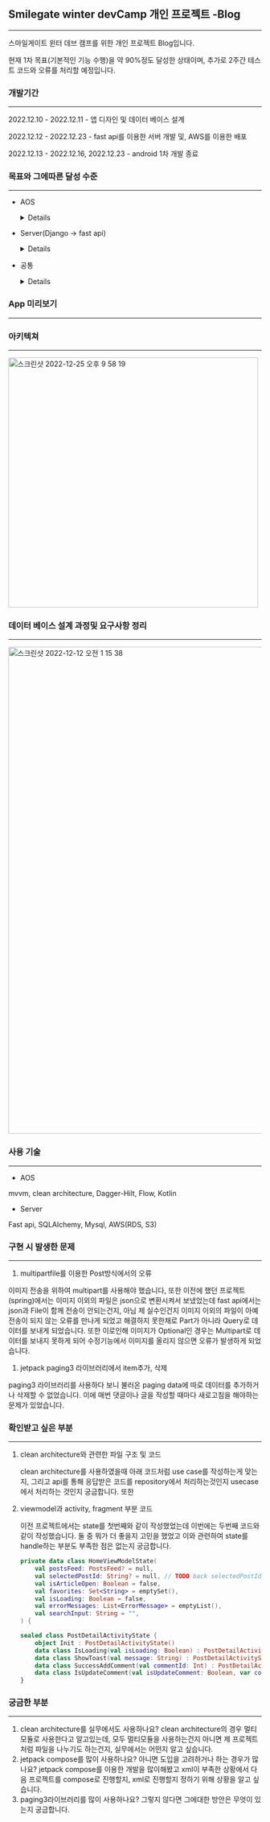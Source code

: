 ## Smilegate winter devCamp 개인 프로젝트 -Blog

---

스마일게이트 윈터 데브 캠프를 위한 개인 프로젝트 Blog입니다.

현재 1차 목표(기본적인 기능 수행)을 약 90%정도 달성한 상태이며, 추가로 2주간 테스트 코드와 오류를 처리할 예정입니다.



### 개발기간

---

2022.12.10 - 2022.12.11 - 앱 디자인 및 데이터 베이스 설계

2022.12.12 - 2022.12.23 - fast api를 이용한 서버 개발 및, AWS를 이용한 배포

2022.12.13 - 2022.12.16, 2022.12.23 - android 1차 개발 종료




### 목표와 그에따른 달성 수준

---

- AOS
 
    <details>
     <aside>
    💡 Jetpack compose를 이용하여 뷰를 짠 경험만 있고 xml을 이용한 경험 없음 → **xml을 이용하여 코드 작성완수할 것**, 코드 재사용성을 높이는 방법 찾아보고 적용해보기(커스텀뷰 개발 경험)
    
    </aside>
    
    ⇒ xml을 이용하여 코드를 작성했으며 코드 재사용성을 높이기 위해 Adapter를 재사용할 수 있도록함, 하지만 커스텀뷰 개발은 부족
    
    <aside>
    💡 Life Cycle에 대한 이해 부족 → **Life Cycle과 상태 변경에 따른 처리 방식을 고려하여 코드 작성**하고, 그 경험을 따로 기록하여 다음 개발때 시간 낭비를 줄이기
    
    </aside>
    
    ⇒ Life Cycle을 고려하여 설계하려 했고, 코드에 그런부분이 어느정도 넣긴 하였지만 자신의 것으로 만들지 못함.
    
    - 참고 코드
        
        ```kotlin
        private fun observeProduct() {
                viewModel.postDetail.flowWithLifecycle(lifecycle, Lifecycle.State.STARTED)
                    .onEach { product ->
                        product?.let { setupPostDetail(it) }
                    }
                    .launchIn(lifecycleScope)
            }
        ```
        
    
    <aside>
    💡 Coroutine(Flow..)에 대한 이해 부족 → **코드를 작성할 때 왜 이러한 메소드를 사용했는지, 다른 방안은 없었는지 매번 고려할 것**, 특히 Flow는 메소드가 많아 아직 쓰임을 잘 구별을 못하는데  이러한 부분을 채우기 위해 매 코드에 이유를 설명할 것.
    
    </aside>
    
    ⇒ stateflow와 flow의 사용 경우를 구별하여 사용했고, 왜 그렇게 사용했는지도 설명할 수 있었다. 특히 viewmodel에서의 stateflow의 필요성인 데이터 홀더의 역할에 대해 알게되었다. 하지만 그 외 conflate나 flatMapConcat과 같은 부분은 학습이 부족하다.
    
    <aside>
    💡 테스트 코드 작성경험 없음 → **커버리지 40% 이상 달성**하여 테스크 코드 작성 경험을 얻을 것, 아직 해보지 않아서 생기는 두려움을 없애는 것이 목표
    
    </aside>
    
    ⇒ 테스트 코드를 작성하지 못하였다. 2차 개발때 채워볼 예정이다.
    
    <aside>
    💡 **UX, 애니메이션, 인터랙션부분 강화**하기 → 1. 구글에서 제공하는 기본적인 애니메이션 사용해보고 사용자에게 더 나은 경험을 줄 수 있도록 하기, 2. 커스텀 애니메이션 만들고 **도구화하여 올릴것** ( 너무 복잡한 애니메이션 보다는 간단한 애니메이션을 위주로 )
    
    </aside>
    
    ⇒ 이것 역시도 달성하지 못하였다. 2차개발때 화면 전환을 위주로 추가할 예정이다.
    <div markdown="1">
    
- Server(Django → fast api)
    
    <details>
    <aside>
    💡 서버 개발 경험 없음 → MySQL을 이용하여 DB를 설계한 경험은 있지만 아키텍쳐를 설계해 본 경험이 없기 때문에 이와 관련된 경험 쌓기, 구조, 흐름파악
    
    </aside>
    
    ⇒ 처음 서버를 개발하며 DB를 제대로 설계하는 것의 필요성을 느낄 수 있었음. 특히 이미지를 저장하는 방식이나, 글 수정과 같은 부분에서 초기 서버 설계를 잘못하여 많은 시간을 허비한 경험으로 인해 초기에 서버 설계를 소비자의 사용 Flow를 생각해 가며 설계해야함을 알게됨. 
    
    <aside>
    💡 서버 첫 개발이라 서버와 관련하여 성능, 기능을 늘리기 보단 **서버와 관련된 단어, 흐름, 구조를 익혀서 백엔드와 협업할 때 의사소통을 더욱 원활하게 할 것**
    
    </aside>
    
    ⇒ AWS를 이용하여 배포해보고 그 과정에서 알게된 용어들이나 흐름을 알게 되면서 앞으로 프로젝트에 도움이 될 것같음.
    <div markdown="1">
    
    
- 공통
    
   <details>
    <aside>
    💡 코드 스멜 줄이기 → 깔끔한 코드 수정을 나중으로 미루지 않기, 코드를 작성할 수록 더 나은 코드가 될 것, 소나큐브 사용법 익히기 “일단 굴러는 가네” 라는 생각 하지않기,,,
    
    </aside>
    
    ⇒ 코드 스멜을 줄이지 못했고 소나 큐브 사용을 하지 못함.
    
    <aside>
    💡 **트러블 슈팅 문서화 하기** → 오류가 나게된 상황, 해결방안, 고민해볼것을 문서화 할 것
    
    </aside>
    
    ⇒ 문서화 했지만 깔끔하지 않고 오류 + 대처법 정도만 작성, 후에 수정할 예정
    
    <aside>
    💡 개발 요구사항을 세세하게 문서화 시켜서 개발에 혼선을 빚지 않도록 하기
    
    </aside>
    
    ⇒ 작성 완료
   <div markdown="1">
    
    
    

### App 미리보기

---



### 아키텍쳐

---

<img width="497" alt="스크린샷 2022-12-25 오후 9 58 19" src="https://user-images.githubusercontent.com/77616888/209469167-ff93a881-e2fb-4bc1-9039-6135aaa0f950.png">

### 데이터 베이스 설계 과정및 요구사항 정리

---
<img width="968" alt="스크린샷 2022-12-12 오전 1 15 38" src="https://user-images.githubusercontent.com/77616888/209469150-ea543ab0-ba05-46f5-bb6d-ceb3ae96217d.png">




### 사용 기술

---

- AOS

mvvm, clean architecture, Dagger-Hilt, Flow, Kotlin

- Server

Fast api, SQLAlchemy, Mysql, AWS(RDS, S3)

### 구현 시 발생한 문제

---

1. multipartfile를 이용한 Post방식에서의 오류

이미지 전송을 위하여 multipart를 사용해야 했습니다, 또한 이전에 했던 프로젝트(spring)에서는 이미지 이외의 파일은 json으로 변환시켜서 보냈었는데 fast api에서는 json과 File이 함께 전송이 안되는건지, 아님 제 실수인건지 이미지 이외의 파일이 아예 전송이 되지 않는 오류를 만나게 되었고 해결하지 못한채로 Part가 아니라 Query로 데이터를 보내게 되었습니다. 또한 이로인해 이미지가 Optional인 경우는 Multipart로 데이터를 보내지 못하게 되어 수정기능에서 이미지를 올리지 않으면 오류가 발생하게 되었습니다.

1. jetpack paging3 라이브러리에서 item추가, 삭제

paging3 라이브러리를 사용하다 보니 불러온 paging data에 따로 데이터를 추가하거나 삭제할 수 없었습니다. 이에 매번 댓글이나 글을 작성할 때마다 새로고침을 해야하는 문제가 있었습니다.




### 확인받고 싶은 부분

---

1. clean architecture와 관련한 파일 구조 및 코드
    
    clean architecture를 사용하였을때 아래 코드처럼 use case를 작성하는게 맞는지, 그리고 api를 통해 응답받은 코드를 repository에서 처리하는것인지 usecase에서 처리하는 것인지 궁금합니다. 또한 
    
2. viewmodel과 activity, fragment 부분 코드
    
    이전 프로젝트에서는 state를 첫번째와 같이 작성했었는데 이번에는 두번째 코드와 같이 작성했습니다. 둘 중 뭐가 더 좋을지 고민을 했었고 이와 관련하여 state를 handle하는 부분도 부족한 점은 없는지 궁금합니다.
    
    ```kotlin
    private data class HomeViewModelState(
        val postsFeed: PostsFeed? = null,
        val selectedPostId: String? = null, // TODO back selectedPostId in a SavedStateHandle
        val isArticleOpen: Boolean = false,
        val favorites: Set<String> = emptySet(),
        val isLoading: Boolean = false,
        val errorMessages: List<ErrorMessage> = emptyList(),
        val searchInput: String = "",
    ) {
    ```
    
    ```kotlin
    sealed class PostDetailActivityState {
        object Init : PostDetailActivityState()
        data class IsLoading(val isLoading: Boolean) : PostDetailActivityState()
        data class ShowToast(val message: String) : PostDetailActivityState()
        data class SuccessAddComment(val commentId: Int) : PostDetailActivityState()
        data class IsUpdateComment(val isUpdateComment: Boolean, var commentId: Int) : PostDetailActivityState()
    }
    ```
    
    
    

### 궁금한 부분

---

1. clean architecture를 실무에서도 사용하나요? clean architecture의 경우 멀티 모듈로 사용한다고 알고있는데, 모두 멀티모듈을 사용하는건지 아니면 제 프로젝트처럼 파일을 나누기도 하는건지, 실무에서는 어떤지 알고 싶습니다.
2. jetpack compose를 많이 사용하나요? 아니면 도입을 고려하거나 하는 경우가 많나요? jetpack compose를 이용한 개발을 많이해봤고 xml이 부족한 상황에서 다음 프로젝트를 compose로 진행할지, xml로 진행할지 정하기 위해 상황을 알고 싶습니다.
3. paging3라이브러리를 많이 사용하나요? 그렇지 않다면 그에대한 방안은 무엇이 있는지 궁금합니다.
